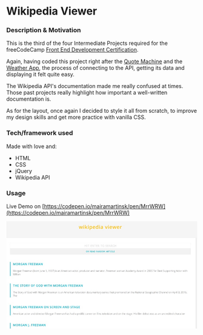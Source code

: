 # Wikipedia Viewer

### Description & Motivation

This is the third of the four Intermediate Projects required for the freeCodeCamp [Front End Development Certification](https://www.freecodecamp.org/map).

Again, having coded this project right after the [Quote Machine](https://github.com/mairamartinsk/freecodecamp/tree/master/quote-machine) and the [Weather App](https://github.com/mairamartinsk/freecodecamp/tree/master/weather-app), the process of connecting to the API, getting its data and displaying it felt quite easy.

The Wikipedia API's documentation made me really confused at times. Those past projects really highlight how important a well-written documentation is.

As for the layout, once again I decided to style it all from scratch, to improve my design skills and get more practice with vanilla CSS.

### Tech/framework used

Made with love and:

* HTML
* CSS
* jQuery
* Wikipedia API

### Usage

Live Demo on [https://codepen.io/mairamartinsk/pen/MrrWRW](https://codepen.io/mairamartinsk/pen/MrrWRW)

![Screenshot of the Wikipedia Viewer](screenshot.jpg)
